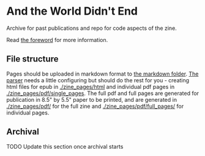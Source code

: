 # And the World Didn't End

Archive for past publications and repo for code aspects of the zine.

Read [the foreword](./zine_pages/md/foreword.md) for more information.

## File structure
Pages should be uploaded in markdown format to [the markdown folder](./zine_pages/md/). [The parser](./zine_parser.py) needs a little configuring but should do the rest for you - creating html files for epub in [./zine_pages/html](./zine_pages/html/) and individual pdf pages in [./zine_pages/pdf/single_pages](./zine_pages/pdf/single_pages/). The full pdf and full pages are generated for publication in 8.5" by 5.5" paper to be printed, and are generated in [./zine_pages/pdf/](./zine_pages/pdf/) for the full zine and [./zine_pages/pdf/full_pages/](./zine_pages/pdf/full_pages/) for individual pages.

## Archival
TODO Update this section once archival starts